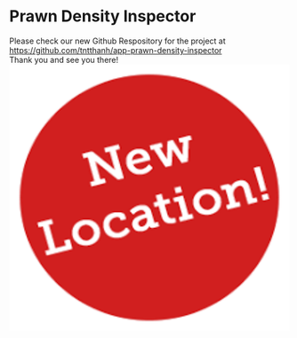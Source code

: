 # Prawn Density Inspector
Please check our new Github Respository for the project at 
https://github.com/tntthanh/app-prawn-density-inspector
<br/>
Thank you and see you there!
[<img src="image.png" width="929" height="480">](https://github.com/tntthanh/app-prawn-density-inspector)
